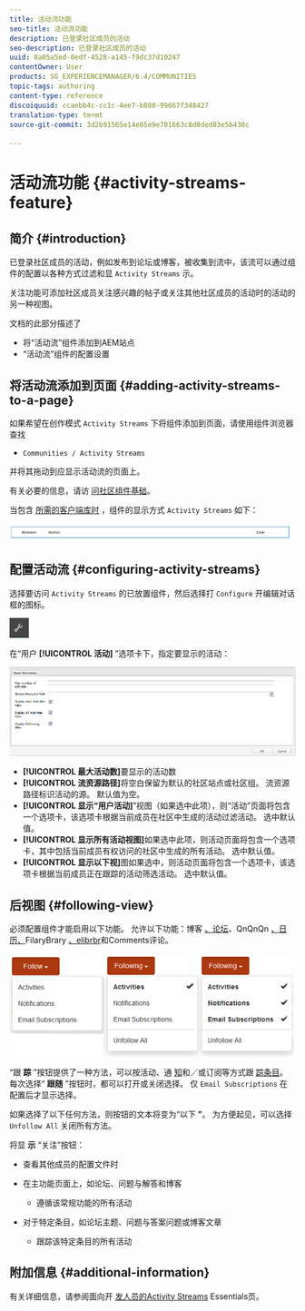 ```yaml
---
title: 活动流功能
seo-title: 活动流功能
description: 已登录社区成员的活动
seo-description: 已登录社区成员的活动
uuid: 8a05a5ed-0edf-4528-a145-f9dc37d10247
contentOwner: User
products: SG_EXPERIENCEMANAGER/6.4/COMMUNITIES
topic-tags: authoring
content-type: reference
discoiquuid: ccaebb4c-cc1c-4ee7-b080-99667f348427
translation-type: tm+mt
source-git-commit: 3d2b91565e14e85e9e701663c8d0ded03e5b430c

---
```



# 活动流功能 {#activity-streams-feature}

## 简介 {#introduction}

已登录社区成员的活动，例如发布到论坛或博客，被收集到流中，该流可以通过组件的配置以各种方式过滤和显 `Activity Streams` 示。

关注功能可添加社区成员关注感兴趣的帖子或关注其他社区成员的活动时的活动的另一种视图。

文档的此部分描述了

* 将“活动流”组件添加到AEM站点
* “活动流”组件的配置设置

## 将活动流添加到页面 {#adding-activity-streams-to-a-page}

如果希望在创作模式 `Activity Streams` 下将组件添加到页面，请使用组件浏览器查找

* `Communities / Activity Streams`

并将其拖动到应显示活动流的页面上。

有关必要的信息，请访 [问社区组件基础](basics.md)。

当包含 [所需的客户端库时](essentials-activities.md#essentials-for-client-side) ，组件的显示方式 `Activity Streams` 如下：

![chlimage_1-195](assets/chlimage_1-195.png)

## 配置活动流 {#configuring-activity-streams}

选择要访问 `Activity Streams` 的已放置组件，然后选择打 `Configure` 开编辑对话框的图标。

![chlimage_1-196](assets/chlimage_1-196.png)

在“用户 **[!UICONTROL 活动]** ”选项卡下，指定要显示的活动：

![chlimage_1-197](assets/chlimage_1-197.png)

* **[!UICONTROL 最大活动数]**&#x200B;要显示的活动数
* **[!UICONTROL 流资源路径]**&#x200B;将空白保留为默认的社区站点或社区组。 流资源路径标识活动的源。 默认值为空。
* **[!UICONTROL 显示“用户活动]**”视图（如果选中此项），则“活动”页面将包含一个选项卡，该选项卡根据当前成员在社区中生成的活动过滤活动。 选中默认值。
* **[!UICONTROL 显示所有活动视图]**&#x200B;如果选中此项，则活动页面将包含一个选项卡，其中包括当前成员有权访问的社区中生成的所有活动。 选中默认值。
* **[!UICONTROL 显示以下视]**&#x200B;图如果选中，则活动页面将包含一个选项卡，该选项卡根据当前成员正在跟踪的活动筛选活动。 选中默认值。

## 后视图 {#following-view}

必须配置组件才能启用以下功能。 允许以下功能：博客 [、论坛](blog-feature.md)、QnQnQn [、日历、](forum.md)FilaryBrary [、elibrbr](working-with-qna.md)[](calendar.md)[](file-library.md)[](comments.md)和Comments评论。

![chlimage_1-198](assets/chlimage_1-198.png)

“跟 **踪** ”按钮提供了一种方法，可以按活动、通 [知](notifications.md)和／或订阅等方式跟 [踪条目](subscriptions.md)。 每次选择“ **跟随** ”按钮时，都可以打开或关闭选择。 仅 `Email Subscriptions` 在配置后才显示选择。

如果选择了以下任何方法，则按钮的文本将变为“以下 **”**。 为方便起见，可以选择 `Unfollow All` 关闭所有方法。

将显 **示** “关注”按钮：

* 查看其他成员的配置文件时
* 在主功能页面上，如论坛、问题与解答和博客
   * 遵循该常规功能的所有活动

* 对于特定条目，如论坛主题、问题与答案问题或博客文章
   * 跟踪该特定条目的所有活动

## 附加信息 {#additional-information}

有关详细信息，请参阅面向开 [发人员的Activity Streams](essentials-activities.md) Essentials页。
